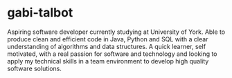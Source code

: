# gabi-talbot

Aspiring software developer currently studying at University of York. Able to produce clean and efficient code in Java, Python and SQL with a clear understanding of algorithms and data structures. A quick learner, self motivated, with a real passion for software and technology and looking to apply my technical skills in a team environment to develop high quality software solutions.
